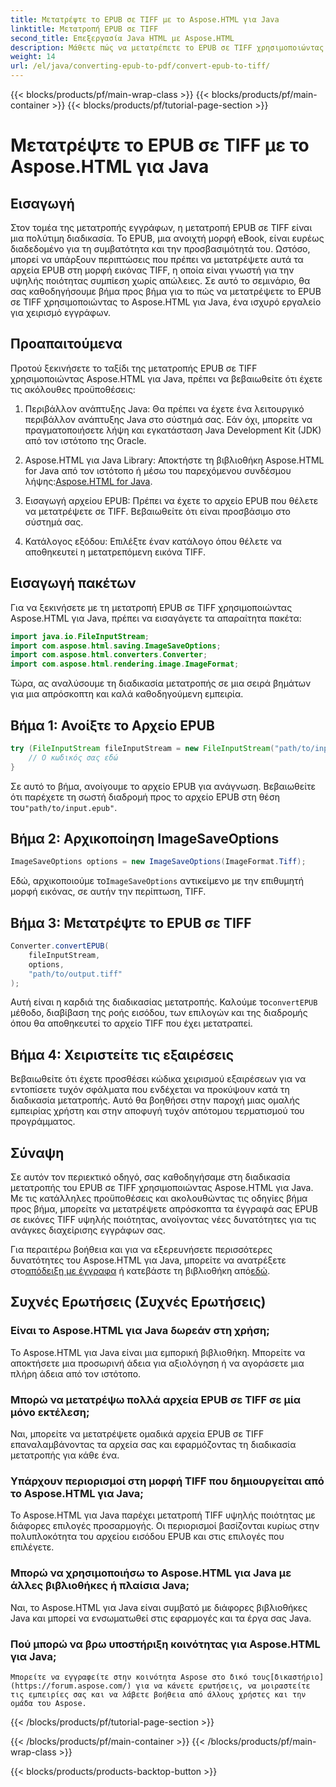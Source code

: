 ```yaml
---
title: Μετατρέψτε το EPUB σε TIFF με το Aspose.HTML για Java
linktitle: Μετατροπή EPUB σε TIFF
second_title: Επεξεργασία Java HTML με Aspose.HTML
description: Μάθετε πώς να μετατρέπετε το EPUB σε TIFF χρησιμοποιώντας το Aspose.HTML για Java. Ακολουθήστε τον βήμα προς βήμα οδηγό μας για μετατροπή εγγράφων υψηλής ποιότητας.
weight: 14
url: /el/java/converting-epub-to-pdf/convert-epub-to-tiff/
---
```


{{< blocks/products/pf/main-wrap-class >}}
{{< blocks/products/pf/main-container >}}
{{< blocks/products/pf/tutorial-page-section >}}

# Μετατρέψτε το EPUB σε TIFF με το Aspose.HTML για Java


## Εισαγωγή

Στον τομέα της μετατροπής εγγράφων, η μετατροπή EPUB σε TIFF είναι μια πολύτιμη διαδικασία. Το EPUB, μια ανοιχτή μορφή eBook, είναι ευρέως διαδεδομένο για τη συμβατότητα και την προσβασιμότητά του. Ωστόσο, μπορεί να υπάρξουν περιπτώσεις που πρέπει να μετατρέψετε αυτά τα αρχεία EPUB στη μορφή εικόνας TIFF, η οποία είναι γνωστή για την υψηλής ποιότητας συμπίεση χωρίς απώλειες. Σε αυτό το σεμινάριο, θα σας καθοδηγήσουμε βήμα προς βήμα για το πώς να μετατρέψετε το EPUB σε TIFF χρησιμοποιώντας το Aspose.HTML για Java, ένα ισχυρό εργαλείο για χειρισμό εγγράφων.

## Προαπαιτούμενα

Προτού ξεκινήσετε το ταξίδι της μετατροπής EPUB σε TIFF χρησιμοποιώντας Aspose.HTML για Java, πρέπει να βεβαιωθείτε ότι έχετε τις ακόλουθες προϋποθέσεις:

1. Περιβάλλον ανάπτυξης Java: Θα πρέπει να έχετε ένα λειτουργικό περιβάλλον ανάπτυξης Java στο σύστημά σας. Εάν όχι, μπορείτε να πραγματοποιήσετε λήψη και εγκατάσταση Java Development Kit (JDK) από τον ιστότοπο της Oracle.

2.  Aspose.HTML για Java Library: Αποκτήστε τη βιβλιοθήκη Aspose.HTML for Java από τον ιστότοπο ή μέσω του παρεχόμενου συνδέσμου λήψης:[Aspose.HTML for Java](https://releases.aspose.com/html/java/).

3. Εισαγωγή αρχείου EPUB: Πρέπει να έχετε το αρχείο EPUB που θέλετε να μετατρέψετε σε TIFF. Βεβαιωθείτε ότι είναι προσβάσιμο στο σύστημά σας.

4. Κατάλογος εξόδου: Επιλέξτε έναν κατάλογο όπου θέλετε να αποθηκευτεί η μετατρεπόμενη εικόνα TIFF.

## Εισαγωγή πακέτων

Για να ξεκινήσετε με τη μετατροπή EPUB σε TIFF χρησιμοποιώντας Aspose.HTML για Java, πρέπει να εισαγάγετε τα απαραίτητα πακέτα:

```java
import java.io.FileInputStream;
import com.aspose.html.saving.ImageSaveOptions;
import com.aspose.html.converters.Converter;
import com.aspose.html.rendering.image.ImageFormat;
```

Τώρα, ας αναλύσουμε τη διαδικασία μετατροπής σε μια σειρά βημάτων για μια απρόσκοπτη και καλά καθοδηγούμενη εμπειρία.


## Βήμα 1: Ανοίξτε το Αρχείο EPUB

```java
try (FileInputStream fileInputStream = new FileInputStream("path/to/input.epub")) {
    // Ο κωδικός σας εδώ
}
```

Σε αυτό το βήμα, ανοίγουμε το αρχείο EPUB για ανάγνωση. Βεβαιωθείτε ότι παρέχετε τη σωστή διαδρομή προς το αρχείο EPUB στη θέση του`"path/to/input.epub"`.

## Βήμα 2: Αρχικοποίηση ImageSaveOptions

```java
ImageSaveOptions options = new ImageSaveOptions(ImageFormat.Tiff);
```

 Εδώ, αρχικοποιούμε το`ImageSaveOptions` αντικείμενο με την επιθυμητή μορφή εικόνας, σε αυτήν την περίπτωση, TIFF.

## Βήμα 3: Μετατρέψτε το EPUB σε TIFF

```java
Converter.convertEPUB(
    fileInputStream,
    options,
    "path/to/output.tiff"
);
```

 Αυτή είναι η καρδιά της διαδικασίας μετατροπής. Καλούμε το`convertEPUB` μέθοδο, διαβίβαση της ροής εισόδου, των επιλογών και της διαδρομής όπου θα αποθηκευτεί το αρχείο TIFF που έχει μετατραπεί.

## Βήμα 4: Χειριστείτε τις εξαιρέσεις

Βεβαιωθείτε ότι έχετε προσθέσει κώδικα χειρισμού εξαιρέσεων για να εντοπίσετε τυχόν σφάλματα που ενδέχεται να προκύψουν κατά τη διαδικασία μετατροπής. Αυτό θα βοηθήσει στην παροχή μιας ομαλής εμπειρίας χρήστη και στην αποφυγή τυχόν απότομου τερματισμού του προγράμματος.

## Σύναψη

Σε αυτόν τον περιεκτικό οδηγό, σας καθοδηγήσαμε στη διαδικασία μετατροπής του EPUB σε TIFF χρησιμοποιώντας Aspose.HTML για Java. Με τις κατάλληλες προϋποθέσεις και ακολουθώντας τις οδηγίες βήμα προς βήμα, μπορείτε να μετατρέψετε απρόσκοπτα τα έγγραφά σας EPUB σε εικόνες TIFF υψηλής ποιότητας, ανοίγοντας νέες δυνατότητες για τις ανάγκες διαχείρισης εγγράφων σας.

Για περαιτέρω βοήθεια και για να εξερευνήσετε περισσότερες δυνατότητες του Aspose.HTML για Java, μπορείτε να ανατρέξετε στο[απόδειξη με έγγραφα](https://reference.aspose.com/html/java/) ή κατεβάστε τη βιβλιοθήκη από[εδώ](https://releases.aspose.com/html/java/).

## Συχνές Ερωτήσεις (Συχνές Ερωτήσεις)

### Είναι το Aspose.HTML για Java δωρεάν στη χρήση;
   Το Aspose.HTML για Java είναι μια εμπορική βιβλιοθήκη. Μπορείτε να αποκτήσετε μια προσωρινή άδεια για αξιολόγηση ή να αγοράσετε μια πλήρη άδεια από τον ιστότοπο.

### Μπορώ να μετατρέψω πολλά αρχεία EPUB σε TIFF σε μία μόνο εκτέλεση;
   Ναι, μπορείτε να μετατρέψετε ομαδικά αρχεία EPUB σε TIFF επαναλαμβάνοντας τα αρχεία σας και εφαρμόζοντας τη διαδικασία μετατροπής για κάθε ένα.

### Υπάρχουν περιορισμοί στη μορφή TIFF που δημιουργείται από το Aspose.HTML για Java;
   Το Aspose.HTML για Java παρέχει μετατροπή TIFF υψηλής ποιότητας με διάφορες επιλογές προσαρμογής. Οι περιορισμοί βασίζονται κυρίως στην πολυπλοκότητα του αρχείου εισόδου EPUB και στις επιλογές που επιλέγετε.

### Μπορώ να χρησιμοποιήσω το Aspose.HTML για Java με άλλες βιβλιοθήκες ή πλαίσια Java;
   Ναι, το Aspose.HTML για Java είναι συμβατό με διάφορες βιβλιοθήκες Java και μπορεί να ενσωματωθεί στις εφαρμογές και τα έργα σας Java.

### Πού μπορώ να βρω υποστήριξη κοινότητας για Aspose.HTML για Java;
    Μπορείτε να εγγραφείτε στην κοινότητα Aspose στο δικό τους[δικαστήριο](https://forum.aspose.com/) για να κάνετε ερωτήσεις, να μοιραστείτε τις εμπειρίες σας και να λάβετε βοήθεια από άλλους χρήστες και την ομάδα του Aspose.

{{< /blocks/products/pf/tutorial-page-section >}}

{{< /blocks/products/pf/main-container >}}
{{< /blocks/products/pf/main-wrap-class >}}

{{< blocks/products/products-backtop-button >}}
